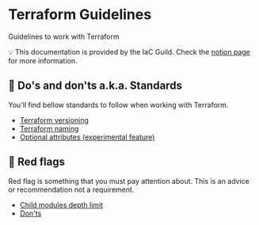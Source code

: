 # Terraform Guidelines

Guidelines to work with Terraform

💡 This documentation is provided by the IaC Guild. Check the [notion page](https://www.notion.so/m33/Infrastructure-as-Code-and-Configuration-Management-93a9e831e3d94125a6b92911686a07be) for more information.

## 🚀 Do's and don'ts a.k.a. Standards

You'll find bellow standards to follow when working with Terraform.

- [Terraform versioning](terraform_versioning.md)
- [Terraform naming](terraform_naming.md)
- [Optional attributes (experimental feature)](optional-attributes.md)

## 🚩 Red flags

Red flag is something that you must pay attention about. This is an advice or recommendation not a requirement.

- [Child modules depth limit](child_modules_depth_limit.md)
- [Don'ts](donts.md)
